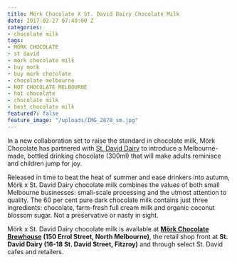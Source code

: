 ```yaml
---
title: Mörk Chocolate X St. David Dairy Chocolate Milk
date: 2017-02-27 07:40:00 Z
categories:
- chocolate milk
tags:
- MORK CHOCOLATE
- st david
- mork chocolate milk
- buy mork
- buy mork chocolate
- chocolate melbourne
- HOT CHOCOLATE MELBOURNE
- hot chocolate
- chocolate milk
- best chocolate milk
featured?: false
feature_image: "/uploads/IMG_2878_sm.jpg"
---
```


In a new collaboration set to raise the standard in chocolate milk, Mörk Chocolate has partnered with [St. David Dairy](http://stdavid.com.au) to introduce a Melbourne-made, bottled drinking chocolate (300ml) that will make adults reminisce and children jump for joy.


Released in time to beat the heat of summer and ease drinkers into autumn, Mörk x St. David Dairy chocolate milk combines the values of both small Melbourne businesses: small-scale processing and the utmost attention to quality. The 60 per cent pure dark chocolate milk contains just three ingredients: chocolate, farm-fresh full cream milk and organic coconut blossom sugar. Not a preservative or nasty in sight.


Mörk x St. David Dairy chocolate milk is available at **[Mörk Chocolate Brewhouse](http://morkchocolate.com.au/find-us/) (150 Errol Street, North Melbourne)**, the retail shop front at **St. David Dairy (16-18 St. David Street, Fitzroy)** and through select St. David cafes and retailers.